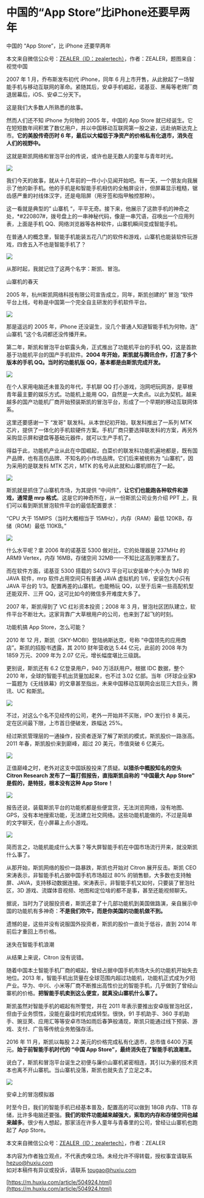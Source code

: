 # 中国的“App Store”比iPhone还要早两年
中国的 “App Store”，比 iPhone 还要早两年

本文来自微信公众号：[ZEALER（ID：zealertech）](https://mp.weixin.qq.com/s/pZLeJgv4tyxBr1L-8lxSsw)，作者：ZEALER，题图来自：视觉中国

2007 年 1 月，乔布斯发布初代 iPhone，同年 6 月上市开售，从此掀起了一场智能手机与移动互联网的革命。紧随其后，安卓手机崛起，诺基亚、黑莓等老牌厂商退居幕后，iOS、安卓二分天下。

这是我们大多数人所熟悉的故事。

然而人们还不知 iPhone 为何物的 2005 年，中国的 App Store 就已经诞生。它在短短数年间积累了数亿用户，并以中国移动互联网第一股之姿，远赴纳斯达克上市。**它的美股传奇历时 6 年，最后以大幅低于净资产的价格私有化退市，消失在人们的视野中。** 

这就是斯凯网络和冒泡平台的传说，或许也是无数人的童年与青年时光。

![](https://github.com/gitbobobo/gitbobobo.github.io/blob/main/img/2022-3-8%2022-45-20/83a86bde-d6a7-4d97-a365-53148d4bffec.jpeg?raw=true)

我们今天的故事，就从十几年前的一件小小见闻开始吧。有一天，一个朋友向我展示了他的新手机。他的手机是和智能手机相仿的全触屏设计，但屏幕显示粗糙，锯齿感严重的衬线体汉字，还是电阻屏（用牙签和指甲触控那种）。

这一看就是典型的” 山寨机 “，平平无奇。接下来，他展示了这款手机的神奇之处，\*#220807#，拨号盘上的一串神秘代码，像是一串咒语，召唤出一个应用列表，上面是手机 QQ、网络浏览器等各种软件，山寨机瞬间变成智能手机。

在普通人的概念里，智能手机能装五花八门的软件和游戏，山寨机也能装软件玩游戏，四舍五入不也是智能手机了？

![](https://github.com/gitbobobo/gitbobobo.github.io/blob/main/img/2022-3-8%2022-45-20/aa0fbd4a-3746-4305-9aff-2ff3d504b7a1.jpeg?raw=true)

从那时起，我就记住了这两个名字：斯凯、冒泡。

山寨机的春天

2005 年，杭州斯凯网络科技有限公司宣告成立，同年，斯凯创建的” 冒泡 “软件平台上线，号称是中国第一个完全自主研发的手机软件平台。

![](https://github.com/gitbobobo/gitbobobo.github.io/blob/main/img/2022-3-8%2022-45-20/9961a8d2-db11-4763-9056-9a8391dec2f5.jpeg?raw=true)

那是遥远的 2005 年，iPhone 还没诞生，没几个普通人知道智能手机为何物，连” 山寨机 “这个名词都还没传播开来。

第二年，斯凯和冒泡平台崭露头角，正式推出了功能机平台的手机 QQ，这是首款基于功能机平台的国产手机软件。**2004 年开始，斯凯就与腾讯合作，打造了多个版本的手机 QQ。当时的功能机版 QQ，基本都是由斯凯完成开发。** 

![](https://github.com/gitbobobo/gitbobobo.github.io/blob/main/img/2022-3-8%2022-45-20/516d6e44-3620-499c-8184-ef6bce7c7021.jpeg?raw=true)

在个人家用电脑还未普及的年代，手机聊 QQ 打小游戏，泡网吧玩网游，是草根青年最主要的娱乐方式。功能机上能用 QQ，自然是一大卖点。以此为契机，越来越多的国产功能机厂商开始预装斯凯的冒泡平台，形成了一个早期的移动互联网体系。

这里还要感谢一下 “发哥” 联发科。从本世纪初开始，联发科推出了一系列 MTK 芯片，提供了一体化的手机软硬件方案。手机厂商只要选择联发科的方案，再另外采购显示屏和键盘等基础元器件，就可以生产手机了。

得益于此，功能机产业从此在中国崛起，白菜价的联发科功能机遍地都是，既有国产品牌，也有高仿品牌、不知名的小作坊品牌。它们后来被统称为 “山寨机”，因为采用的是联发科 MTK 芯片，MTK 的名号从此就和山寨机绑在了一起。

![](https://github.com/gitbobobo/gitbobobo.github.io/blob/main/img/2022-3-8%2022-45-20/fa62bed9-08b4-46a9-86eb-ea757db6aaa3.gif?raw=true)

斯凯就是抓住了山寨机市场，为其提供 “中间件”，**让它们也能跑各种软件和游戏，通常是 mrp 格式**。这是它的神奇所在，从一份斯凯公司业务介绍 PPT 上，我们可以看到斯凯冒泡软件平台的最低配置要求：

“CPU 大于 15MIPS（当时大概相当于 15MHz），内存（RAM）最低 120KB，存储（ROM）最低 110KB。”

![](https://github.com/gitbobobo/gitbobobo.github.io/blob/main/img/2022-3-8%2022-45-20/244a5a48-ad48-432a-b69f-2c2d18cd5584.jpeg?raw=true)

什么水平呢？拿 2006 年的诺基亚 5300 做对比，它的处理器是 237MHz 的 ARM9 Vertex，内存 16MB，存储空间 32MB——不知比这高到哪里去了。

而在软件方面，诺基亚 5300 搭载的 S40V3 平台可以安装单个大小为 1MB 的 JAVA 软件，mrp 软件占用空间只有普通 JAVA 虚拟机的 1/6，安装包大小只有 JAVA 平台的 1/3。配置再差的山寨机，也能畅玩 QQ，以至于后来一些高配机型还能双开、三开 QQ，这可比如今的微信多开难度大多了。

2007 年，斯凯得到了 VC 红衫资本投资；2008 年 3 月，冒泡社区团队建立，软件平台不断壮大。这家背靠广大草根用户的公司，也来到了起飞的时刻。

功能机搞 App Store，怎么可能？

2010 年 12 月，斯凯（SKY-MOBI）登陆纳斯达克，号称 “中国领先的应用商店”。斯凯的招股书透露，其 2010 财年营收达 5.44 亿元，此前的 2008 年为 1859 万元、2009 年为 2.07 亿元，增长幅度堪比三级跳。

更别说，斯凯还有 6.2 亿登录用户，940 万活跃用户。根据 IDC 数据，整个 2010 年，全球的智能手机出货量加起来，也不过 3.02 亿部。当年《环球企业家》一篇题为《无线铁幕》的文章甚至指出，未来中国移动互联网会出现三大巨头，腾讯、UC 和斯凯。

![](https://github.com/gitbobobo/gitbobobo.github.io/blob/main/img/2022-3-8%2022-45-20/ed9188a5-076a-4c80-abcc-11ba54b9981a.png?raw=true)

不过，对这么个名不见经传的公司，老外一开始并不买账，IPO 发行价 8 美元，定在区间最下限，上市首日便破发，跌幅达 25%。

经过斯凯管理层的一通操作，投资者逐渐了解了斯凯的模式，斯凯股价一路涨高。2011 年春，斯凯股价来到巅峰，超过 20 美元，市值突破 6 亿美元。

![](https://github.com/gitbobobo/gitbobobo.github.io/blob/main/img/2022-3-8%2022-45-20/08208342-ff2d-4f24-bda0-9fa5b213138f.jpeg?raw=true)

正值巅峰之时，老外对这支中国妖股投来了质疑。**以猎杀中概股知名的空头 Citron Research 发布了一篇打假报告，直指斯凯自称的 “中国最大 App Store” 是假的，是特技，根本没有这种 App Store！**

![](https://github.com/gitbobobo/gitbobobo.github.io/blob/main/img/2022-3-8%2022-45-20/69b957f1-b98c-4c17-8af3-405b4a66ad3f.png?raw=true)

报告还说，装载斯凯平台的功能机都是些便宜货，无法浏览网络，没有地图、GPS，没有本地搜索功能，无法建立社交网络。这些功能机能做的，不过是简单的文字聊天，在小屏幕上点小游戏。

![](https://github.com/gitbobobo/gitbobobo.github.io/blob/main/img/2022-3-8%2022-45-20/00339631-dd57-4bf5-8c0b-4a049b94c808.jpeg?raw=true)

简而言之，功能机能成什么大事？等大屏智能手机在中国市场流行开来，就没斯凯什么事了。

从那开始，斯凯网络的股价一路暴跌，斯凯也开始对 Citron 展开反击。斯凯 CEO 宋涛表示，非智能手机占据中国手机市场超过 80% 的销售额，大多数也支持触屏、JAVA，支持移动数据连接。宋涛表示，非智能手机又如何，只要装了冒泡社区，3D 游戏、流媒体音视频、地图和定位啥的都不是事，甚至还能视频聊天。

据说，当时为了说服投资者，斯凯还拿了十几部功能机到美国做路演，亲自展示中国的功能机有多神奇：**不是我们吹牛，而是你美国的功能机做不到。** 

遗憾的是，这些并没有说服国外投资者，斯凯的股价一直处于低谷，直到 2014 年前后才重回上市价格。

迷失在智能手机浪潮

从结果上来说，Citron 没有说错。

随着中国本土智能手机厂商的崛起，曾经占据中国手机市场大头的功能机开始失去地位。2013 年，智能手机出货量在全球范围内超过功能机，功能机正式成为夕阳产业。华为、中兴、小米等厂商不断推出高性价比的智能手机，几乎做到了曾经山寨机的价格。**把智能手机卖到这么便宜，就真没山寨机什么事了。** 

斯凯虽然对智能手机的崛起有所警觉，并在 2011 年表示要推出安卓版冒泡社区，但由于业务惯性，没能在最佳时机完成转型。很快，91 手机助手、360 手机助手、豌豆荚、应用汇等等安卓市场如雨后春笋般涌现，斯凯只能通过线下预装、游戏、支付、广告等传统业务勉强存活。

2016 年 11 月，斯凯以每股 2.2 美元的价格完成私有化退市，总市值 6400 万美元。**始于前智能手机时代的 “中国 App Store”，最终消失在了智能手机浪潮里。** 

说白了，斯凯和冒泡平台诞生之初便与廉价山寨机紧密相连，其引以为豪的技术资本也离不开山寨机。当山寨机没落，斯凯也就失去了立足之本。

![](https://github.com/gitbobobo/gitbobobo.github.io/blob/main/img/2022-3-8%2022-45-20/5cc13ccb-ceab-40cd-993b-b41500719043.jpeg?raw=true)

安卓上的冒泡模拟器  

时至今日，我们的智能手机已经基本普及，配置高的可以做到 18GB 内存、1TB 存储，比许多电脑还要强。**我们的软件功能越来越强大，索取的内存和存储空间也越来越多**。很少有人想起，那家活在许多人童年与青春里的公司，曾经让山寨机也跑起了 App Store。

本文来自微信公众号：[ZEALER（ID：zealertech）](https://mp.weixin.qq.com/s/pZLeJgv4tyxBr1L-8lxSsw)，作者：ZEALER

本内容为作者独立观点，不代表虎嗅立场。未经允许不得转载，授权事宜请联系 hezuo@huxiu.com  
如对本稿件有异议或投诉，请联系 tougao@huxiu.com

 [https://m.huxiu.com/article/504924.html](https://m.huxiu.com/article/504924.html)
